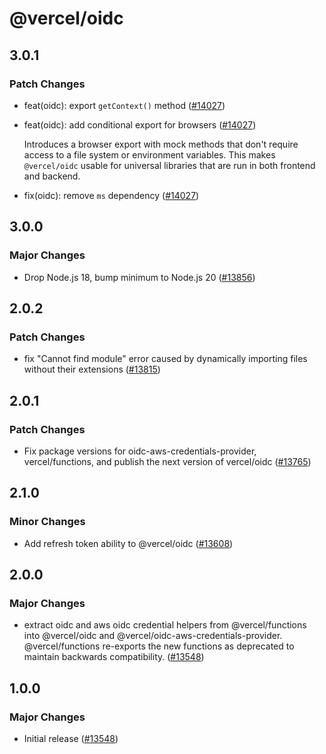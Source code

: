 # @vercel/oidc

## 3.0.1

### Patch Changes

- feat(oidc): export `getContext()` method ([#14027](https://github.com/vercel/vercel/pull/14027))

- feat(oidc): add conditional export for browsers ([#14027](https://github.com/vercel/vercel/pull/14027))

  Introduces a browser export with mock methods that don't require access to a file system or environment variables. This makes `@vercel/oidc` usable for universal libraries that are run in both frontend and backend.

- fix(oidc): remove `ms` dependency ([#14027](https://github.com/vercel/vercel/pull/14027))

## 3.0.0

### Major Changes

- Drop Node.js 18, bump minimum to Node.js 20 ([#13856](https://github.com/vercel/vercel/pull/13856))

## 2.0.2

### Patch Changes

- fix "Cannot find module" error caused by dynamically importing files without their extensions ([#13815](https://github.com/vercel/vercel/pull/13815))

## 2.0.1

### Patch Changes

- Fix package versions for oidc-aws-credentials-provider, vercel/functions, and publish the next version of vercel/oidc ([#13765](https://github.com/vercel/vercel/pull/13765))

## 2.1.0

### Minor Changes

- Add refresh token ability to @vercel/oidc ([#13608](https://github.com/vercel/vercel/pull/13608))

## 2.0.0

### Major Changes

- extract oidc and aws oidc credential helpers from @vercel/functions into @vercel/oidc and @vercel/oidc-aws-credentials-provider. @vercel/functions re-exports the new functions as deprecated to maintain backwards compatibility. ([#13548](https://github.com/vercel/vercel/pull/13548))

## 1.0.0

### Major Changes

- Initial release ([#13548](https://github.com/vercel/vercel/pull/13548))
